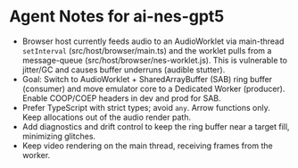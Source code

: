 # Agent Notes for ai-nes-gpt5

- Browser host currently feeds audio to an AudioWorklet via main-thread `setInterval` (src/host/browser/main.ts) and the worklet pulls from a message-queue (src/host/browser/nes-worklet.js). This is vulnerable to jitter/GC and causes buffer underruns (audible stutter).
- Goal: Switch to AudioWorklet + SharedArrayBuffer (SAB) ring buffer (consumer) and move emulator core to a Dedicated Worker (producer). Enable COOP/COEP headers in dev and prod for SAB.
- Prefer TypeScript with strict types; avoid `any`. Arrow functions only. Keep allocations out of the audio render path.
- Add diagnostics and drift control to keep the ring buffer near a target fill, minimizing glitches.
- Keep video rendering on the main thread, receiving frames from the worker.
